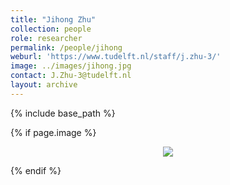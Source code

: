 ```yaml
---
title: "Jihong Zhu"
collection: people
role: researcher
permalink: /people/jihong
weburl: 'https://www.tudelft.nl/staff/j.zhu-3/'
image: ../images/jihong.jpg
contact: J.Zhu-3@tudelft.nl
layout: archive
---
```

{% include base_path %}

{% if page.image %}
<p align="center"><img src="page.image"/> </p>
{% endif %}